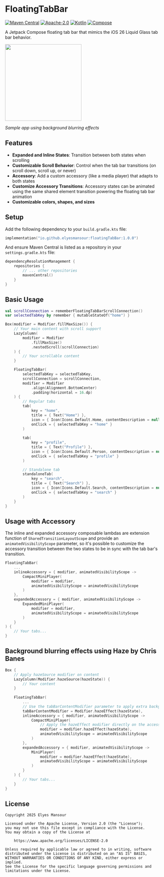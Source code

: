 # FloatingTabBar
[![Maven Central](https://img.shields.io/maven-central/v/io.github.elyesmansour/floatingTabBar)](https://central.sonatype.com/artifact/io.github.elyesmansour/floatingTabBar)
[![Apache-2.0](https://img.shields.io/badge/License-Apache%202.0-green.svg)](https://opensource.org/licenses/Apache-2.0)
[![Kotlin](https://img.shields.io/badge/kotlin-2.1.0-blue.svg?logo=kotlin)](http://kotlinlang.org)
[![Compose](https://img.shields.io/badge/compose-1.8.3-blue.svg?logo=jetpackcompose)](https://developer.android.com/jetpack/androidx/releases/compose)

A Jetpack Compose floating tab bar that mimics the iOS 26 Liquid Glass tab bar behavior.

<img src="assets/demo.gif" width="250">

*Sample app using background blurring effects*

## Features

- **Expanded and Inline States**: Transition between both states when scrolling
- **Customizable Scroll Behavior**: Control when the tab bar transitions (on scroll down, scroll up, or never)
- **Accessory**: Add a custom accessory (like a media player) that adapts to both states
- **Customize Accessory Transitions**: Accessory states can be animated using the same shared element transition powering the floating tab bar animation
- **Customizable colors, shapes, and sizes**

## Setup
Add the following dependency to your `build.gradle.kts` file:
```kotlin
implementation("io.github.elyesmansour:floatingTabBar:1.0.0")
```
And ensure Maven Central is listed as a repository in your `settings.gradle.kts` file:
```kotlin
dependencyResolutionManagement {
    repositories {
        // ... other repositories
        mavenCentral()
    }
}
```

## Basic Usage
```kotlin
val scrollConnection = rememberFloatingTabBarScrollConnection()
var selectedTabKey by remember { mutableStateOf("home") }

Box(modifier = Modifier.fillMaxSize()) {
    // Your main content with scroll support
    LazyColumn(
        modifier = Modifier
            .fillMaxSize()
            .nestedScroll(scrollConnection)
    ) {
        // Your scrollable content
    }

    FloatingTabBar(
        selectedTabKey = selectedTabKey,
        scrollConnection = scrollConnection,
        modifier = Modifier
            .align(Alignment.BottomCenter)
            .padding(horizontal = 16.dp)
    ) {
        // Regular tabs
        tab(
            key = "home",
            title = { Text("Home") },
            icon = { Icon(Icons.Default.Home, contentDescription = null) },
            onClick = { selectedTabKey = "home" }
        )
        
        tab(
            key = "profile",
            title = { Text("Profile") },
            icon = { Icon(Icons.Default.Person, contentDescription = null) },
            onClick = { selectedTabKey = "profile" }
        )

        // Standalone tab
        standaloneTab(
            key = "search",
            title = { Text("Search") },
            icon = { Icon(Icons.Default.Search, contentDescription = null) },
            onClick = { selectedTabKey = "search" }
        )
    }
}
```

## Usage with Accessory
The inline and expanded accessory composable lambdas are extension function of `SharedTransitionLayoutScope` and provide an `animatedVisibilityScope` parameter, so it's possible to customize the accessory transition between the two states to be in sync with the tab bar's transition.

```kotlin
FloatingTabBar(
    ...
    inlineAccessory = { modifier, animatedVisibilityScope ->
        CompactMiniPlayer(
            modifier = modifier,
            animatedVisibilityScope = animatedVisibilityScope
        )
    },
    expandedAccessory = { modifier, animatedVisibilityScope ->
        ExpandedMiniPlayer(
            modifier = modifier,
            animatedVisibilityScope = animatedVisibilityScope
        )
    }
) {
    // Your tabs...
}
```

## Background blurring effects using Haze by Chris Banes

```kotlin
Box {
    // Apply hazeSource modifier on content
    LazyColumn(Modifier.hazeSource(hazeState)) {
        // Your content
    }
    
    FloatingTabBar(
        ...
        // Use the tabBarContentModifier parameter to apply extra background effects
        tabBarContentModifier = Modifier.hazeEffect(hazeState),
        inlineAccessory = { modifier, animatedVisibilityScope ->
            CompactMiniPlayer(
                // Apply the hazeEffect modifier directly on the accessory composable
                modifier = modifier.hazeEffect(hazeState),
                animatedVisibilityScope = animatedVisibilityScope
            )
        },
        expandedAccessory = { modifier, animatedVisibilityScope ->
            MiniPlayer(
                modifier = modifier.hazeEffect(hazeState),
                animatedVisibilityScope = animatedVisibilityScope
            )
        }
    ) {
        // Your tabs...
    }
}
```

## License

```
Copyright 2025 Elyes Mansour
 
Licensed under the Apache License, Version 2.0 (the "License");
you may not use this file except in compliance with the License.
You may obtain a copy of the License at

    https://www.apache.org/licenses/LICENSE-2.0

Unless required by applicable law or agreed to in writing, software
distributed under the License is distributed on an "AS IS" BASIS,
WITHOUT WARRANTIES OR CONDITIONS OF ANY KIND, either express or implied.
See the License for the specific language governing permissions and
limitations under the License.
```
